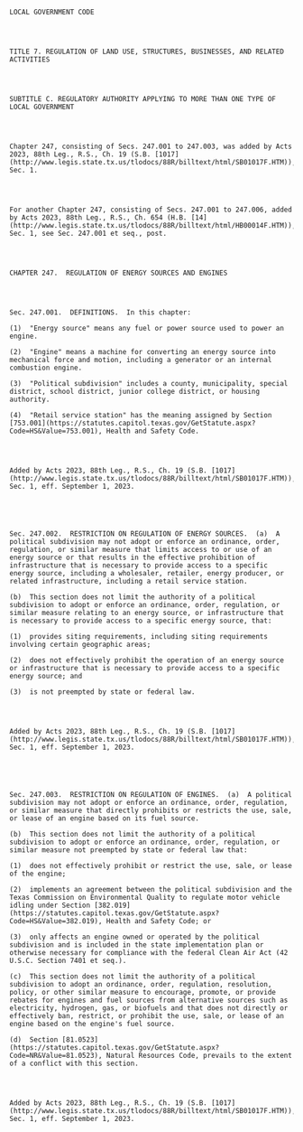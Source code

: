 ﻿
    
    
    	
    					
    
    
    LOCAL GOVERNMENT CODE
    
      
    
    
    TITLE 7. REGULATION OF LAND USE, STRUCTURES, BUSINESSES, AND RELATED ACTIVITIES
    
      
    
    
    SUBTITLE C. REGULATORY AUTHORITY APPLYING TO MORE THAN ONE TYPE OF LOCAL GOVERNMENT
    
      
    
    
    Chapter 247, consisting of Secs. 247.001 to 247.003, was added by Acts 2023, 88th Leg., R.S., Ch. 19 (S.B. [1017](http://www.legis.state.tx.us/tlodocs/88R/billtext/html/SB01017F.HTM)), Sec. 1.
    
      
    
    
    For another Chapter 247, consisting of Secs. 247.001 to 247.006, added by Acts 2023, 88th Leg., R.S., Ch. 654 (H.B. [14](http://www.legis.state.tx.us/tlodocs/88R/billtext/html/HB00014F.HTM)), Sec. 1, see Sec. 247.001 et seq., post.
    
      
    
    
    CHAPTER 247.  REGULATION OF ENERGY SOURCES AND ENGINES
    
      
    
    
    Sec. 247.001.  DEFINITIONS.  In this chapter:
    
    (1)  "Energy source" means any fuel or power source used to power an engine.
    
    (2)  "Engine" means a machine for converting an energy source into mechanical force and motion, including a generator or an internal combustion engine.
    
    (3)  "Political subdivision" includes a county, municipality, special district, school district, junior college district, or housing authority.
    
    (4)  "Retail service station" has the meaning assigned by Section [753.001](https://statutes.capitol.texas.gov/GetStatute.aspx?Code=HS&Value=753.001), Health and Safety Code.
    
    
    
    
    Added by Acts 2023, 88th Leg., R.S., Ch. 19 (S.B. [1017](http://www.legis.state.tx.us/tlodocs/88R/billtext/html/SB01017F.HTM)), Sec. 1, eff. September 1, 2023.
    
    
    
    
    
    Sec. 247.002.  RESTRICTION ON REGULATION OF ENERGY SOURCES.  (a)  A political subdivision may not adopt or enforce an ordinance, order, regulation, or similar measure that limits access to or use of an energy source or that results in the effective prohibition of infrastructure that is necessary to provide access to a specific energy source, including a wholesaler, retailer, energy producer, or related infrastructure, including a retail service station.
    
    (b)  This section does not limit the authority of a political subdivision to adopt or enforce an ordinance, order, regulation, or similar measure relating to an energy source, or infrastructure that is necessary to provide access to a specific energy source, that:
    
    (1)  provides siting requirements, including siting requirements involving certain geographic areas;
    
    (2)  does not effectively prohibit the operation of an energy source or infrastructure that is necessary to provide access to a specific energy source; and
    
    (3)  is not preempted by state or federal law.
    
    
    
    
    Added by Acts 2023, 88th Leg., R.S., Ch. 19 (S.B. [1017](http://www.legis.state.tx.us/tlodocs/88R/billtext/html/SB01017F.HTM)), Sec. 1, eff. September 1, 2023.
    
    
    
    
    
    Sec. 247.003.  RESTRICTION ON REGULATION OF ENGINES.  (a)  A political subdivision may not adopt or enforce an ordinance, order, regulation, or similar measure that directly prohibits or restricts the use, sale, or lease of an engine based on its fuel source.
    
    (b)  This section does not limit the authority of a political subdivision to adopt or enforce an ordinance, order, regulation, or similar measure not preempted by state or federal law that:
    
    (1)  does not effectively prohibit or restrict the use, sale, or lease of the engine;
    
    (2)  implements an agreement between the political subdivision and the Texas Commission on Environmental Quality to regulate motor vehicle idling under Section [382.019](https://statutes.capitol.texas.gov/GetStatute.aspx?Code=HS&Value=382.019), Health and Safety Code; or
    
    (3)  only affects an engine owned or operated by the political subdivision and is included in the state implementation plan or otherwise necessary for compliance with the federal Clean Air Act (42 U.S.C. Section 7401 et seq.).
    
    (c)  This section does not limit the authority of a political subdivision to adopt an ordinance, order, regulation, resolution, policy, or other similar measure to encourage, promote, or provide rebates for engines and fuel sources from alternative sources such as electricity, hydrogen, gas, or biofuels and that does not directly or effectively ban, restrict, or prohibit the use, sale, or lease of an engine based on the engine's fuel source.
    
    (d)  Section [81.0523](https://statutes.capitol.texas.gov/GetStatute.aspx?Code=NR&Value=81.0523), Natural Resources Code, prevails to the extent of a conflict with this section.
    
    
    
    
    Added by Acts 2023, 88th Leg., R.S., Ch. 19 (S.B. [1017](http://www.legis.state.tx.us/tlodocs/88R/billtext/html/SB01017F.HTM)), Sec. 1, eff. September 1, 2023.
    
    
    
    
    				
